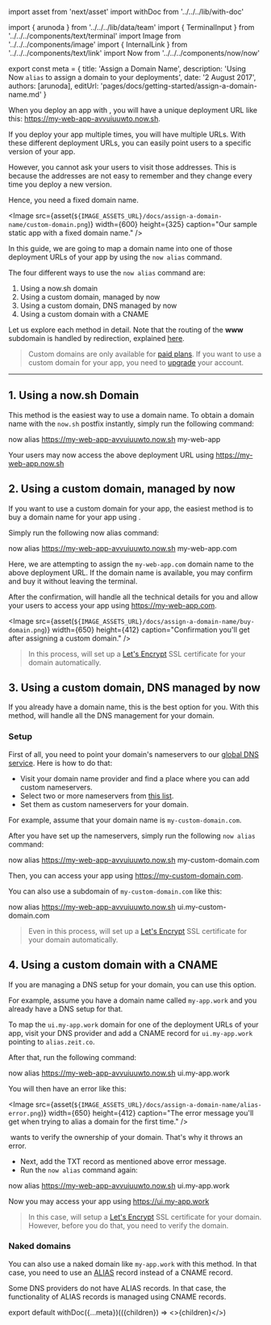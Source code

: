 import asset from 'next/asset'
import withDoc from '../../../lib/with-doc'

import { arunoda } from '../../../lib/data/team'
import { TerminalInput } from '../../../components/text/terminal'
import Image from '../../../components/image'
import { InternalLink } from '../../../components/text/link'
import Now from '../../../components/now/now'

export const meta = {
  title: 'Assign a Domain Name',
  description: 'Using Now `alias` to assign a domain to your deployments',
  date: '2 August 2017',
  authors: [arunoda],
  editUrl: 'pages/docs/getting-started/assign-a-domain-name.md'
}

When you deploy an app with <Now color="000"/>, you will have a unique deployment URL like this: <https://my-web-app-avvuiuuwto.now.sh>.

If you deploy your app multiple times, you will have multiple URLs. With these different deployment URLs, you can easily point users to a specific version of your app.

However, you cannot ask your users to visit those addresses. This is because the addresses are not easy to remember and they change every time you deploy a new version.

Hence, you need a fixed domain name.

<Image
  src={asset(`${IMAGE_ASSETS_URL}/docs/assign-a-domain-name/custom-domain.png`)}
  width={600}
  height={325}
  caption="Our sample static app with a fixed domain name."
/>

In this guide, we are going to map a domain name into one of those deployment URLs of your app by using the `now alias` command.

The four different ways to use the `now alias` command are:

1. <InternalLink href="#1.-using-a-now.sh-domain">Using a now.sh domain</InternalLink>
2. <InternalLink href="#2.-using-a-custom-domain,-managed-by-now">Using a custom domain, managed by now</InternalLink>
3. <InternalLink href="#3.-using-a-custom-domain,-dns-managed-by-now">Using a custom domain, DNS managed by now</InternalLink>
4. <InternalLink href="#4.-using-a-custom-domain-with-a-cname">Using a custom domain with a CNAME</InternalLink>

Let us explore each method in detail. Note that the routing of the **www** subdomain is handled by redirection, explained [here](https://zeit.co/docs/guides/redirect).

> Custom domains are only available for [paid plans](https://zeit.co/pricing). If you want to use a custom domain for your app, you need to [upgrade](https://zeit.co/account/plan) your account.

---

## 1. Using a now.sh Domain

This method is the easiest way to use a domain name. To obtain a domain name with the `now.sh` postfix instantly, simply run the following command:

<TerminalInput>now alias https://my-web-app-avvuiuuwto.now.sh my-web-app</TerminalInput>

Your users may now access the above deployment URL using <https://my-web-app.now.sh>

## 2. Using a custom domain, managed by now

If you want to use a custom domain for your app, the easiest method is to buy a domain name for your app using <Now color="000"/>.

Simply run the following now alias command:

<TerminalInput>now alias https://my-web-app-avvuiuuwto.now.sh my-web-app.com</TerminalInput>

Here, we are attempting to assign the `my-web-app.com` domain name to the above deployment URL. If the domain name is available, you may confirm and buy it without leaving the terminal.

After the confirmation, <Now color="000"/> will handle all the technical details for you and allow your users to access your app using <https://my-web-app.com>.

<Image
  src={asset(`${IMAGE_ASSETS_URL}/docs/assign-a-domain-name/buy-domain.png`)}
  width={650}
  height={412}
  caption="Confirmation you'll get after assigning a custom domain."
/>

> In this process, <Now color="000"/> will set up a [Let's Encrypt](https://letsencrypt.org/) SSL certificate for your domain automatically.

## 3. Using a custom domain, DNS managed by now

If you already have a domain name, this is the best option for you. With this method, <Now color="000"/> will handle all the DNS management for your domain.

### Setup

First of all, you need to point your domain's nameservers to our [global DNS service](https://zeit.co/world). Here is how to do that:

* Visit your domain name provider and find a place where you can add custom nameservers.
* Select two or more nameservers from [this list](https://zeit.co/world#get-started).
* Set them as custom nameservers for your domain.

For example, assume that your domain name is `my-custom-domain.com`.

After you have set up the nameservers, simply run the following `now alias` command:

<TerminalInput>now alias https://my-web-app-avvuiuuwto.now.sh my-custom-domain.com</TerminalInput>

Then, you can access your app using <https://my-custom-domain.com>.

You can also use a subdomain of `my-custom-domain.com` like this:

<TerminalInput>now alias https://my-web-app-avvuiuuwto.now.sh ui.my-custom-domain.com</TerminalInput>

> Even in this process, <Now color="000"/> will set up a [Let's Encrypt](https://letsencrypt.org/) SSL certificate for your domain automatically.

## 4. Using a custom domain with a CNAME

If you are managing a DNS setup for your domain, you can use this option.

For example, assume you have a domain name called `my-app.work` and you already have a DNS setup for that.

To map the `ui.my-app.work` domain for one of the deployment URLs of your app, visit your DNS provider and add a CNAME record for `ui.my-app.work` pointing to `alias.zeit.co`.

After that, run the following command:

<TerminalInput>now alias https://my-web-app-avvuiuuwto.now.sh ui.my-app.work</TerminalInput>

You will then have an error like this:

<Image
  src={asset(`${IMAGE_ASSETS_URL}/docs/assign-a-domain-name/alias-error.png`)}
  width={650}
  height={412}
  caption="The error message you'll get when trying to alias a domain for the first time."
/>

&#8203;<Now color="000"/> wants to verify the ownership of your domain. That's why it throws an error.

* Next, add the TXT record as mentioned above error message.
* Run the `now alias` command again:

<TerminalInput>now alias https://my-web-app-avvuiuuwto.now.sh ui.my-app.work</TerminalInput>

Now you may access your app using <https://ui.my-app.work>

> In this case, <Now color="000"/> will setup a [Let's Encrypt](https://letsencrypt.org/) SSL certificate for your domain. However, before you do that, you need to verify the domain.

### Naked domains

You can also use a naked domain like `my-app.work` with this method. In that case, you need to use an [ALIAS](https://support.dnsimple.com/articles/alias-record/) record instead of a CNAME record.

Some DNS providers do not have ALIAS records. In that case, the functionality of ALIAS records is managed using CNAME records.

export default withDoc({...meta})(({children}) => <>{children}</>)
